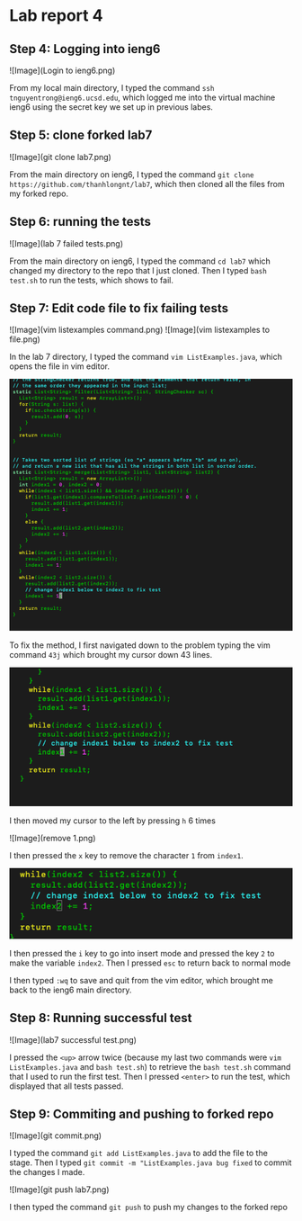 # Lab report 4

## Step 4: Logging into ieng6

![Image](Login to ieng6.png)

From my local main directory, I typed the command `ssh tnguyentrong@ieng6.ucsd.edu`, which logged me into the virtual machine ieng6 using the secret key we set up in previous labes.

## Step 5: clone forked lab7

![Image](git clone lab7.png)

From the main directory on ieng6, I typed the command `git clone https://github.com/thanhlongnt/lab7`, which then cloned all the files from my forked repo. 

## Step 6: running the tests

![Image](lab 7 failed tests.png)

From the main directory on ieng6, I typed the command `cd lab7` which changed my directory to the repo that I just cloned. Then I typed `bash test.sh` to run the tests, which shows to fail.

## Step 7: Edit code file to fix failing tests

![Image](vim listexamples command.png)
![Image](vim listexamples to file.png)

In the lab 7 directory, I typed the command `vim ListExamples.java`, which opens the file in vim editor. 

![Image](43j.png)

To fix the method, I first navigated down to the problem typing the vim command `43j` which brought my cursor down 43 lines.

![Image](6h.png)

I then moved my cursor to the left by pressing `h` 6 times

![Image](remove 1.png)

I then pressed the `x` key to remove the character `1` from `index1`.

![Image](index2.png)

I then pressed the `i` key to go into insert mode and pressed the key `2` to make the variable `index2`. Then I pressed `esc` to return back to normal mode

I then typed `:wq` to save and quit from the vim editor, which brought me back to the ieng6 main directory.

## Step 8: Running successful test

![Image](lab7 successful test.png)

I pressed the `<up>` arrow twice (because my last two commands were `vim ListExamples.java` and `bash test.sh`) to retrieve the `bash test.sh` command that I used to run the first test. Then I pressed `<enter>` to run the test, which displayed that all tests passed.

## Step 9: Commiting and pushing to forked repo

![Image](git commit.png)

I typed the command `git add ListExamples.java` to add the file to the stage. Then I typed `git commit -m "ListExamples.java bug fixed` to commit the changes I made. 

![Image](git push lab7.png)

I then typed the command `git push` to push my changes to the forked repo
